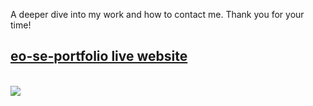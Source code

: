 A deeper dive into my work and how to contact me. Thank you for your time!

## [eo-se-portfolio live website](https://eo-se-portfolio.netlify.app/)

<br>

<img src = https://octodex.github.com/images/hula_loop_octodex03.gif>
